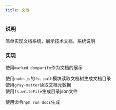 ```yaml
---
title: 文档
---
```


### 说明

简单实现文档系统，展示技术文档，系统说明

### 实现

使用`marked dompurify`作为文档的展示


使用`node.js`的`fs、path`模块读取文档树生成文档目录  
使用`gray-matter`读取文档元数据  
使用`fs.writeFile`生成目录json文件  

使用命令`npm run docs`生成

